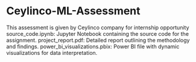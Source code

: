 # Ceylinco-ML-Assessment
This assessment is given by Ceylinco company  for internship opportunity
source_code.ipynb: Jupyter Notebook containing the source code for the assignment.
project_report.pdf: Detailed report outlining the methodology and findings.
power_bi_visualizations.pbix: Power BI file with dynamic visualizations for data interpretation.
